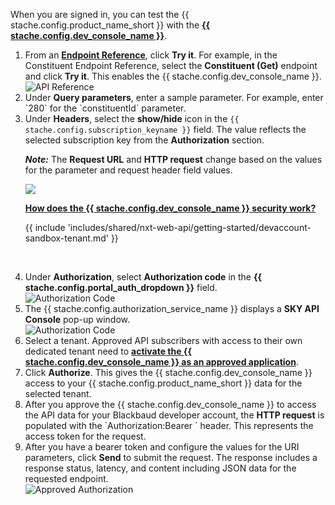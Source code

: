 <div class="row">
    <div class="col-md-12" style="text-align: left;">
<p>When you are signed in, you can test the {{ stache.config.product_name_short }} with the <a href="{{ stache.config.guide_basics_apiconsole }}"><strong>{{ stache.config.dev_console_name }}</strong></a>. </p>


<ol>
<li>From an <a href="{{ stache.config.portal_endpoints }}" target="_blank"><strong>Endpoint Reference</strong></a>, click  <strong>Try it</strong>. For example, in the Constituent Endpoint Reference, select the <strong>Constituent (Get)</strong> endpoint and click <strong>Try it</strong>. This enables the {{ stache.config.dev_console_name }}.<br />
<img src="/assets/img/getting_started_step3b_api_reference.png" alt="API Reference" title="API Reference")></li>
<li>Under <strong>Query parameters</strong>, enter a sample parameter. For example, enter `280` for the `constituentId` parameter.</li>
<li>Under <strong>Headers</strong>, select the <strong>show/hide</strong> icon in the <code>{{ stache.config.subscription_keyname }}</code> field.  The value reflects the selected subscription key from the <strong>Authorization</strong> section.
<p class="alert alert-info"><strong><em>Note:</em></strong> The  <strong>Request URL</strong> and <strong>HTTP request</strong> change based on the    values for the parameter and request header field values.</p>

<img src="/assets/img/getting_started_step4_subscription_key.png"> <br/></li>
<p><a href="#" data-toggle="modal" data-target="#consolesecurity"><strong>How does the {{ stache.config.dev_console_name }} security work?</strong></a>
</p>
<p style="text-align: left;">{{ include 'includes/shared/nxt-web-api/getting-started/devaccount-sandbox-tenant.md' }}<p>
<br />

<li>Under <strong>Authorization</strong>, select <strong>Authorization code</strong> in the <strong>{{ stache.config.portal_auth_dropdown }}</strong> field.<br />
<img title="Authorization Code" alt="Authorization Code" src="/assets/img/getting_started_step4_oauth.png"></li>
<li>The {{ stache.config.authorization_service_name }} displays a <strong>SKY API Console</strong> pop-up window.<br />
 <img title="Authorization Code" alt="Authorization Code" src="/assets/img/getting_started_step4_popup.png" ></li>
 
<li>Select a tenant. Approved API subscribers with access to their own dedicated tenant need to <a href="{{ stache.config.guide_basics }}#activating-the-sky-api-console" target="_blank"><strong>activate the {{ stache.config.dev_console_name }} as an approved application</strong></a>.</li>

<li>Click <strong>Authorize</strong>. This gives the {{ stache.config.dev_console_name }} access to your {{ stache.config.product_name_short }} data for the selected tenant.</li>
<li>After you approve the {{ stache.config.dev_console_name }} to access the API data for your Blackbaud developer account, the <strong>HTTP request</strong> is populated with the `Authorization:Bearer ` header. This represents the access token for the request.<br />
</li>
<li>After you have a bearer token and configure the values for the URI parameters, click <strong>Send</strong> to submit the request.  The response includes a response status, latency, and content including JSON data for the requested endpoint.<br />

<img alt="Approved Authorization" title="Approved Authorization" src="/assets/img/getting_started_step_4_send.png" >
 </li>
  </ol></div></div>